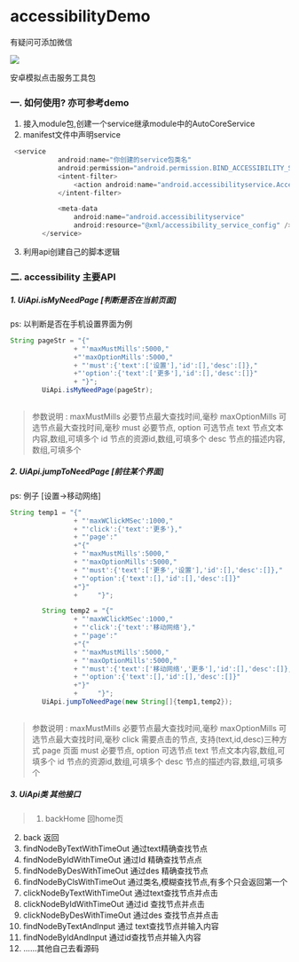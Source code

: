 # accessibilityDemo

有疑问可添加微信

![](https://upload-images.jianshu.io/upload_images/1978245-409d19df76e4ba8f.jpg?imageMogr2/auto-orient/strip%7CimageView2/2/w/1240)

安卓模拟点击服务工具包

### 一. 如何使用? 亦可参考demo


1. 接入module包,创建一个service继承module中的AutoCoreService
2. manifest文件中声明service

```java
 <service
            android:name="你创建的service包类名"
            android:permission="android.permission.BIND_ACCESSIBILITY_SERVICE">
            <intent-filter>
                <action android:name="android.accessibilityservice.AccessibilityService" />
            </intent-filter>

            <meta-data
                android:name="android.accessibilityservice"
                android:resource="@xml/accessibility_service_config" />
        </service>
```
3. 利用api创建自己的脚本逻辑



### 二. accessibility 主要API 

##### 1. UiApi.isMyNeedPage [判断是否在当前页面]

ps: 以判断是否在手机设置界面为例

```java
String pageStr = "{"
                + "'maxMustMills':5000,"
                +"'maxOptionMills':5000,"
                + "'must':{'text':['设置'],'id':[],'desc':[]},"
                +"'option':{'text':['更多'],'id':[],'desc':[]}"
                + "}";
        UiApi.isMyNeedPage(pageStr);
       
```

>参数说明	:
> maxMustMills 必要节点最大查找时间,毫秒
> maxOptionMills 可选节点最大查找时间,毫秒
> must 必要节点,
> option 可选节点
> text 节点文本内容,数组,可填多个
> id 节点的资源id,数组,可填多个
> desc 节点的描述内容,数组,可填多个
> 

##### 2. UiApi.jumpToNeedPage [前往某个界面]

ps: 例子 [设置->移动网络]

```java
String temp1 = "{"
                + "'maxWClickMSec':1000,"
                + "'click':{'text':'更多'},"
                + "'page':"
                +"{"
                + "'maxMustMills':5000,"
                + "'maxOptionMills':5000,"
                + "'must':{'text':['更多','设置'],'id':[],'desc':[]},"
                + "'option':{'text':[],'id':[],'desc':[]}"
                +"}"
                +     "}";

        String temp2 = "{"
                + "'maxWClickMSec':1000,"
                + "'click':{'text':'移动网络'},"
                + "'page':"
                +"{"
                + "'maxMustMills':5000,"
                + "'maxOptionMills':5000,"
                + "'must':{'text':['移动网络','更多'],'id':[],'desc':[]},"
                + "'option':{'text':[],'id':[],'desc':[]}"
                +"}"
                +     "}";	
		UiApi.jumpToNeedPage(new String[]{temp1,temp2});
       
```

>参数说明	:
> maxMustMills 必要节点最大查找时间,毫秒
> maxOptionMills 可选节点最大查找时间,毫秒
> click  需要点击的节点, 支持(text,id,desc)三种方式
> page  页面
> must 必要节点,
> option 可选节点
> text 节点文本内容,数组,可填多个
> id 节点的资源id,数组,可填多个
> desc 节点的描述内容,数组,可填多个




##### 3. UiApi类 其他接口


>1. backHome   回home页
2. back    返回
3. findNodeByTextWithTimeOut  通过text精确查找节点
4. findNodeByIdWithTimeOut  通过Id 精确查找节点点
5. findNodeByDesWithTimeOut 通过des 精确查找节点
6. findNodeByClsWithTimeOut 通过类名,模糊查找节点,有多个只会返回第一个
7. clickNodeByTextWithTimeOut 通过text查找节点并点击
8. clickNodeByIdWithTimeOut  通过id 查找节点并点击
9. clickNodeByDesWithTimeOut 通过des 查找节点并点击
10. findNodeByTextAndInput 通过 text查找节点并输入内容
11. findNodeByIdAndInput 通过id查找节点并输入内容
12. ......其他自己去看源码
